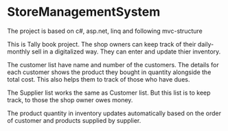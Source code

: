 # StoreManagementSystem
The project is based on c#, asp.net, linq and following mvc-structure 

This is Tally book project.
The shop owners can keep track of their daily-monthly sell in a digitalized way.
They can enter and update thier inventory.

The customer list have name and number of the customers. The details for each customer shows the product they bought in quantity alongside the total cost.
This also helps them to track of those who have dues. 

The Supplier list works the same as Customer list. But this list is to keep track, to those the shop owner owes money.

The product quantity in inventory updates automatically based on the order of customer and products supplied by supplier. 


